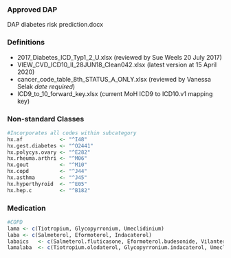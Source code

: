 ### Approved DAP
DAP diabetes risk prediction.docx

### Definitions
- 2017_Diabetes_ICD_Typ1_2_U.xlsx (reviewed by Sue Weels 20 July 2017)
- VIEW_CVD_ICD10_II_28JUN18_Clean042.xlsx (latest version at 15 April 2020)
- cancer_code_table_8th_STATUS_A_ONLY.xlsx (reviewed by Vanessa Selak *date required*)
- ICD9_to_10_forward_key.xlsx (current MoH ICD9 to ICD10.v1 mapping key)

### Non-standard Classes
```r
#Incorporates all codes within subcategory
hx.af            <- "^I48"
hx.gest.diabetes <- "^O2441"
hx.polycys.ovary <- "^E282"
hx.rheuma.arthri <- "^M06"
hx.gout          <- "^M10"
hx.copd          <- "^J44" 
hx.asthma        <- "^J45"
hx.hyperthyroid  <- "^E05"
hx.hep.c         <- "^B182"
```

### Medication
```r
#COPD
lama <- c(Tiotropium, Glycopyrronium, Umeclidinium)
laba <- c(Salmeterol, Eformoterol, Indacaterol)
labaics   <- c(Salmeterol.fluticasone, Eformoterol.budesonide, Vilanterol.fluticasone)
lamalaba  <- c(Tiotropium.olodaterol, Glycopyrronium.indacaterol, Umeclidinium.vilanterol)
```


